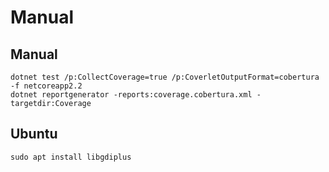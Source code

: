 # Manual

## Manual

```
dotnet test /p:CollectCoverage=true /p:CoverletOutputFormat=cobertura -f netcoreapp2.2
dotnet reportgenerator -reports:coverage.cobertura.xml -targetdir:Coverage
```

## Ubuntu

```
sudo apt install libgdiplus 
```